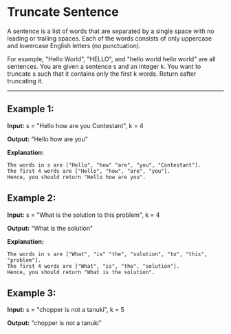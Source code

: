 # Truncate Sentence

A sentence is a list of words that are separated by a single space with no leading or trailing spaces. Each of the words consists of only uppercase and lowercase English letters (no punctuation).

For example, "Hello World", "HELLO", and "hello world hello world" are all sentences.
You are given a sentence s​​​​​​ and an integer k​​​​​​. You want to truncate s​​​​​​ such that it contains only the first k​​​​​​ words. Return s​​​​​​ after truncating it.

---

## Example 1:

**Input:** s = "Hello how are you Contestant", k = 4

**Output:** "Hello how are you"

**Explanation:**

    The words in s are ["Hello", "how" "are", "you", "Contestant"].
    The first 4 words are ["Hello", "how", "are", "you"].
    Hence, you should return "Hello how are you".


## Example 2:

**Input:** s = "What is the solution to this problem", k = 4

**Output:** "What is the solution"

**Explanation:**

    The words in s are ["What", "is" "the", "solution", "to", "this", "problem"].
    The first 4 words are ["What", "is", "the", "solution"].
    Hence, you should return "What is the solution".


## Example 3:

**Input:** s = "chopper is not a tanuki", k = 5

**Output:** "chopper is not a tanuki"